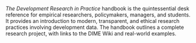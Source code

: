 _The Development Research in Practice_ handbook is the quintessential desk reference
for empirical researchers, policymakers, managers, and students. 
It provides an introduction to modern, transparent, and ethical research practices involving development data. 
The handbook outlines a complete research project, with links to the DIME Wiki and real-world examples. 
